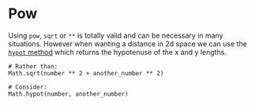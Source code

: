 # Pow

Using `pow`, `sqrt` or `**` is totally valid and can be necessary in many situations.
However when wanting a distance in 2d space we can use the [`hypot` method][hypot] which returns the hypotenuse of the x and y lengths.

```crystal
# Rather than:
Math.sqrt(number ** 2 + another_number ** 2)

# Consider:
Math.hypot(number, another_number)
```

[hypot]: https://crystal-lang.org/api/Math.html#hypot%28value1%2Cvalue2%29-instance-method